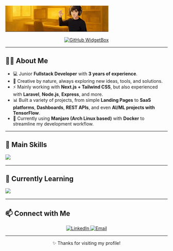 ![gxdev](https://github.com/GXDEVS/gxdevs/blob/3db29cf8f932b060b57a7d29d96b7b00e4240720/gxdev.gif)

<p align="center">
  <a href="">
    <img src="https://github-widgetbox.vercel.app/api/profile?username=GXDEVS&data=followers,repositories,stars,commits&theme=darkmode" alt="GitHub WidgetBox"/>
  </a>
</p>

---

## 🧑‍💻 About Me

- 💻 Junior **Fullstack Developer** with **3 years of experience**.  
- 🎨 Creative by nature, always exploring new ideas, tools, and solutions.  
- ⚡ Mainly working with **Next.js + Tailwind CSS**, but also experienced with **Laravel**, **Node.js**, **Express**, and more.  
- 📊 Built a variety of projects, from simple **Landing Pages** to **SaaS platforms**, **Dashboards**, **REST APIs**, and even **AI/ML projects with TensorFlow**.  
- 🐧 Currently using **Manjaro (Arch Linux based)** with **Docker** to streamline my development workflow.  

---

## 🚀 Main Skills

<p align="left">
  <img src="https://skillicons.dev/icons?i=nextjs,tailwind,typescript,javascript,nodejs,express,laravel,php,prisma,mysql,postgres,firebase,supabase,aws,docker,nginx,html,css,figma,photoshop,git,github,tensorflow" />
</p>

---

## 🔎 Currently Learning

<p align="left">
  <img src="https://skillicons.dev/icons?i=graphql,nest,tauri,php,rust" />
</p>

---

## 📫 Connect with Me  

<p align="center">
  <a href="https://linkedin.com/in/SEU-LINKEDIN" target="_blank">
    <img src="https://skillicons.dev/icons?i=linkedin" alt="LinkedIn" />
  </a>
  <a href="mailto:SEU-EMAIL" target="_blank">
    <img src="https://skillicons.dev/icons?i=gmail" alt="Email" />
  </a>
</p>

---

<p align="center">
  ✨ Thanks for visiting my profile!  
</p>
